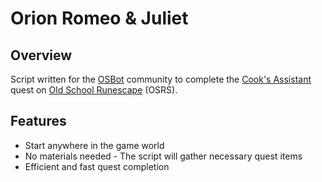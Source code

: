 # Orion Romeo & Juliet

## Overview
Script written for the [OSBot](https://osbot.org/forum/) community to complete the [Cook's Assistant](http://oldschoolrunescape.wikia.com/wiki/Romeo_and_Juliet) quest on
[Old School Runescape](https://oldschool.runescape.com/) (OSRS).

## Features
- Start anywhere in the game world
- No materials needed - The script will gather necessary quest items
- Efficient and fast quest completion
